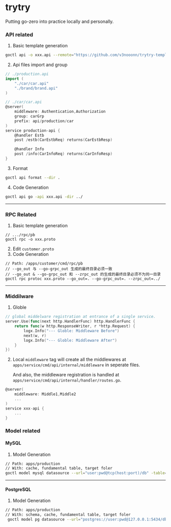 <!-- @format -->

# trytry

Putting go-zero into practice locally and personally.

### API related

1. Basic template generation

```bash
goctl api -o xxx.api --remote="https://github.com/v3nooonn/trytry-template.git"
```

2. Api files import and group

```go
// ./production.api
import (
	"./car/car.api"
	"./brand/brand.api"
)

// ./car/car.api
@server(
	middleware: Authentication,Authorization
	group: carGrp
	prefix: api/production/car
)
service production-api {
	@handler Estb
	post /estb(CarEstbReq) returns(CarEstbResp)

	@handler Info
	post /info(CarInfoReq) returns(CarInfoResp)
}
```

3. Format

```bash
goctl api format --dir .
```

4. Code Generation

```bash
goctl api go -api xxx.api -dir ../
```

---

### RPC Related

1. Basic template generation

```
// .../rpc/pb
goctl rpc -o xxx.proto
```

2. Edit `customer.proto`
3. Code Generation

```
// Path: /apps/customer/cmd/rpc/pb
// --go_out 与 --go-grpc_out 生成的最终目录必须一致
// --go_out & --go-grpc_out 和 --zrpc_out 的生成的最终目录必须不为同一目录
goctl rpc protoc xxx.proto --go_out=. --go-grpc_out=. --zrpc_out=../
```

---

### Middilware

1. Globle

```go
// global middelware registration at entrance of a single service.
server.Use(func(next http.HandlerFunc) http.HandlerFunc {
	return func(w http.ResponseWriter, r *http.Request) {
		logx.Info("--- Globle: Middleware Before")
		next(w, r)
		logx.Info("--- Globle: Middleware After")
	}
})
```

2. Local
   `middleware` tag will create all the middlewares at `apps/service/cmd/api/internal/middleware` in seperate files.

   And also, the middleware registration is handled at `apps/service/cmd/api/internal/handler/routes.go`.

```go
@server(
	middleware: Middle1,Middle2
	...
)
service xxx-api {
	...
}
```

### Model related

#### MySQL

1. Model Generation

```bash
// Path: apps/production
// With: cache, fundamental table, target foler
goctl model mysql datasource --url="user:pwd@tcp(host:port)/db" -table="table" -c -dir=./model_dir --remote="https://github.com/v3nooonn/trytry-template
```

---

#### PostgreSQL

1. Model Generation

```bash
// Path: apps/production
// With: schema, cache, fundamental table, target foler
 goctl model pg datasource --url="postgres://user:pwd@127.0.0.1:5434/db?sslmode=disable" --schema="schema" -table="table" -c -dir="target" --remote="https://github.com/v3nooonn/trytry-template
```
